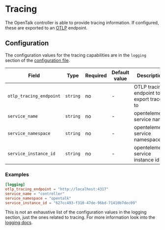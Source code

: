 # Tracing

The OpenTalk controller is able to provide tracing information. If configured, these are exported to an [OTLP](https://opentelemetry.io/docs/specs/otlp/) endpoint.

## Configuration

The configuration values for the tracing capabilities are in the `logging` section of the [configuration file](../configuration.md).

| Field                   | Type     | Required | Default value | Description                                                       |
| ----------------------- | -------- | -------- | ------------- | ----------------------------------------------------------------- |
| `otlp_tracing_endpoint` | `string` | no       | -             | OTLP tracing endpoint to export traces to                         |
| `service_name`          | `string` | no       | -             | opentelemetry service name                                        |
| `service_namespace`     | `string` | no       | -             | opentelemetry service namespace                                   |
| `service_instance_id`   | `string` | no       | -             | opentelemetry service instance id                                 |

### Examples

```toml
[logging]
otlp_tracing_endpoint = "http://localhost:4317"
service_name = "controller"
service_namespace = "opentalk"
service_instance_id = "627cc493-f310-47de-96bd-71410b7dec09"
```

This is not an exhaustive list of the configuration values in the logging section, just the ones related to tracing. For more information look into the [logging docs](log_output.md).
